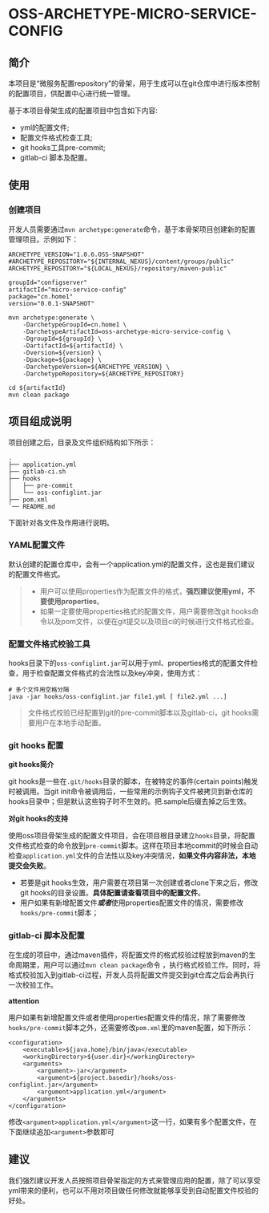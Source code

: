 # OSS-ARCHETYPE-MICRO-SERVICE-CONFIG

## 简介

本项目是“微服务配置repository”的骨架，用于生成可以在git仓库中进行版本控制的配置项目，供配置中心进行统一管理。  

基于本项目骨架生成的配置项目中包含如下内容:
  - yml的配置文件;
  - 配置文件格式检查工具;
  - git hooks工具pre-commit;
  - gitlab-ci 脚本及配置。

## 使用
### 创建项目

开发人员需要通过`mvn archetype:generate`命令，基于本骨架项目创建新的配置管理项目。示例如下：

    ARCHETYPE_VERSION="1.0.6.OSS-SNAPSHOT"
    #ARCHETYPE_REPOSITORY="${INTERNAL_NEXUS}/content/groups/public"
    ARCHETYPE_REPOSITORY="${LOCAL_NEXUS}/repository/maven-public"

    groupId="configserver"
    artifactId="micro-service-config"
    package="cn.home1"
    version="0.0.1-SNAPSHOT"

    mvn archetype:generate \
        -DarchetypeGroupId=cn.home1 \
        -DarchetypeArtifactId=oss-archetype-micro-service-config \
        -DgroupId=${groupId} \
        -DartifactId=${artifactId} \
        -Dversion=${version} \
        -Dpackage=${package} \
        -DarchetypeVersion=${ARCHETYPE_VERSION} \
        -DarchetypeRepository=${ARCHETYPE_REPOSITORY}

    cd ${artifactId}
    mvn clean package

## 项目组成说明

项目创建之后，目录及文件组织结构如下所示：

    .
    ├── application.yml
    ├── gitlab-ci.sh
    ├── hooks
    │   ├── pre-commit
    │   └── oss-configlint.jar
    ├── pom.xml
    `── README.md

下面针对各文件及作用进行说明。

### YAML配置文件
默认创建的配置仓库中，会有一个application.yml的配置文件，这也是我们建议的配置文件格式。

> + 用户可以使用properties作为配置文件的格式，**强烈建议使用yml，不要使用properties**。  
> + 如果一定要使用properties格式的配置文件，用户需要修改git hooks命令以及pom文件，以便在git提交以及项目ci的时候进行文件格式检查。

### 配置文件格式校验工具
hooks目录下的`oss-configlint.jar`可以用于yml、properties格式的配置文件检查，用于检查配置文件格式的合法性以及key冲突，使用方式： 

    # 多个文件用空格分隔
    java -jar hooks/oss-configlint.jar file1.yml [ file2.yml ...] 

> 文件格式校验已经配置到git的pre-commit脚本以及gitlab-ci，git hooks需要用户在本地手动配置。

### git hooks 配置
**git hooks简介** 

git hooks是一些在`.git/hooks`目录的脚本，在被特定的事件(certain points)触发时被调用。当git init命令被调用后，一些常用的示例钩子文件被拷贝到新仓库的hooks目录中；但是默认这些钩子时不生效的。把.sample后缀去掉之后生效。

**对git hooks的支持**

使用oss项目骨架生成的配置文件项目，会在项目根目录建立`hooks`目录，将配置文件格式检查的命令放到`pre-commit`脚本。这样在项目本地commit的时候会自动检查`application.yml`文件的合法性以及key冲突情况，**如果文件内容非法，本地提交会失败**。

+ 若要是git hooks生效，用户需要在项目第一次创建或者clone下来之后，修改git hooks的目录设置。**具体配置请查看项目中的配置文件**。  
+ 用户如果有新增配置文件***或者***使用properties配置文件的情况，需要修改`hooks/pre-commit`脚本；

### gitlab-ci 脚本及配置

在生成的项目中，通过maven插件，将配置文件的格式校验过程放到maven的生命周期里，用户可以通过`mvn clean package`命令 ，执行格式校验工作。同时，将格式校验加入到gitlab-ci过程，开发人员将配置文件提交到git仓库之后会再执行一次校验工作。

**attention**  

用户如果有新增配置文件或者使用properties配置文件的情况，除了需要修改`hooks/pre-commit`脚本之外，还需要修改`pom.xml`里的maven配置，如下所示：

    <configuration>
        <executable>${java.home}/bin/java</executable>
        <workingDirectory>${user.dir}</workingDirectory>
        <arguments>
            <argument>-jar</argument>
            <argument>${project.basedir}/hooks/oss-configlint.jar</argument>
            <argument>application.yml</argument>
        </arguments>
    </configuration>

修改`<argument>application.yml</argument>`这一行，如果有多个配置文件，在下面继续追加`<argument>`参数即可

## 建议
我们强烈建议开发人员按照项目骨架指定的方式来管理应用的配置，除了可以享受yml带来的便利，也可以不用对项目做任何修改就能够享受到自动配置文件校验的好处。
